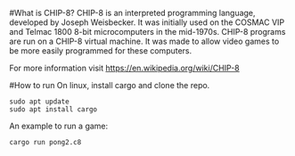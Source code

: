 #What is CHIP-8?
CHIP-8 is an interpreted programming language, developed by Joseph Weisbecker. It was initially used on the COSMAC VIP and Telmac 1800 8-bit microcomputers in the mid-1970s. CHIP-8 programs are run on a CHIP-8 virtual machine. It was made to allow video games to be more easily programmed for these computers. 

For more information visit https://en.wikipedia.org/wiki/CHIP-8

#How to run
On linux, install cargo and clone the repo.
```git clone https://github.com/jajajasalu2/CHIP-8
sudo apt update
sudo apt install cargo
```
An example to run a game:
```
cargo run pong2.c8
```
